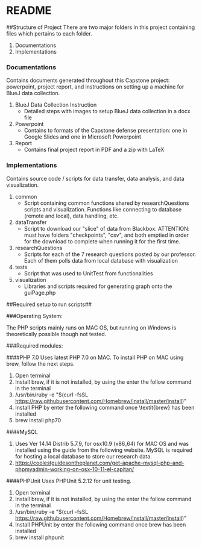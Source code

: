 # README #

##Structure of Project
There are two major folders in this project containing files which pertains to each folder.

1. Documentations
2. Implementations

### Documentations

Contains documents generated throughout this Capstone project: powerpoint, project report, and instructions on setting up a machine for BlueJ data collection.

1. BlueJ Data Collection Instruction
   * Detailed steps with images to setup BlueJ data collection in a docx file
2. Powerpoint 
   * Contains to formats of the Capstone defense presentation: one in Google Slides and one in Microsoft Powerpoint
3. Report 
   * Contains final project report in PDF and a zip with LaTeX

### Implementations

Contains source code / scripts for data transfer, data analysis, and data visualization.

1. common
   * Script containing common functions shared by researchQuestions scripts and visualization. Functions like connecting to database (remote and local), data handling, etc.
2. dataTransfer 
   * Script to download our "slice" of data from Blackbox. ATTENTION: must have folders "checkpoints", "csv", and both emptied in order for the download to complete when running it for the first time.
3. researchQuestions
   * Scripts for each of the 7 research questions posted by our professor. Each of them polls data from local database with visualization
4. tests
   * Script that was used to UnitTest from functionalities
5. visualization
   * Libraries and scripts required for generating graph onto the guiPage.php

##Required setup to run scripts##

###Operating System:

The PHP scripts mainly runs on MAC OS, but running on Windows is theoretically possible though not tested. 

###Required modules:

####PHP 7.0
Uses latest PHP 7.0 on MAC. To install PHP on MAC using brew, follow the next steps.

1. Open terminal
2. Install brew, if it is not installed, by using the enter the follow command in the terminal
3. /usr/bin/ruby -e "$(curl -fsSL https://raw.githubusercontent.com/Homebrew/install/master/install)"
4. Install PHP by enter the following command once \textit{brew} has been installed
5. brew install php70

####MySQL
1. Uses Ver 14.14 Distrib 5.7.9, for osx10.9 (x86_64) for MAC OS and was installed using the guide from the following website. MySQL is required for hosting a local database to store our research data. 
2. https://coolestguidesontheplanet.com/get-apache-mysql-php-and-phpmyadmin-working-on-osx-10-11-el-capitan/

####PHPUnit
Uses PHPUnit 5.2.12 for unit testing.

1. Open terminal
2. Install brew, if it is not installed, by using the enter the follow command in the terminal
3. /usr/bin/ruby -e "\$(curl -fsSL https://raw.githubusercontent.com/Homebrew/install/master/install)"
4. Install PHPUnit by enter the following command once brew has been installed
5. brew install phpunit
